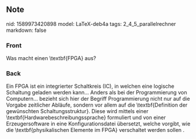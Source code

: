 ## Note
nid: 1589973420898
model: LaTeX-deb4a
tags: 2_4_5_parallelrechner
markdown: false

### Front
Was macht einen \textbf{FPGA} aus?

### Back
Ein FPGA ist ein integrierter Schaltkreis (IC), in welchen eine logische Schaltung geladen werden kann… Anders als bei der Programmierung von Computern… bezieht sich hier der Begriff Programmierung nicht nur auf die Vorgabe zeitlicher Abläufe, sondern vor allem auf die \textbf{Definition der gewünschten Schaltungsstruktur}. Diese wird mittels einer \textbf{Hardwarebeschreibungssprache} formuliert und von einer Erzeugersoftware in eine Konfigurationsdatei übersetzt, welche vorgibt, wie die \textbf{physikalischen Elemente im FPGA} verschaltet werden sollen .
